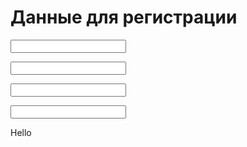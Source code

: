 <!DOCTYPE html>
<html>
<head>
    <meta charset="UTF-8">
    <title>Форма ркгистрации</title>
</head>
<body>
    <div id="main">
        <h1>Данные для регистрации</h1>
        <p><input type="Введите почту"></p>
        <p><input type="Введите ФИО"></p>
        <p><input type="Введите номер телефона"></p>
        <p><input type="Введите ИНН компании"></p>
        <p>Hello</p>
    </div>
</body>

</html>
